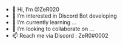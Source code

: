 - 👋 Hi, I’m @ZeR020
- 👀 I’m interested in Discord Bot developing
- 🌱 I’m currently learning ...
- 💞️ I’m looking to collaborate on ...
- 📫 Reach me via Discord : ZeR0#0002

<!---
ZeR020/ZeR020 is a ✨ special ✨ repository because its `README.md` (this file) appears on your GitHub profile.
You can click the Preview link to take a look at your changes.
--->
